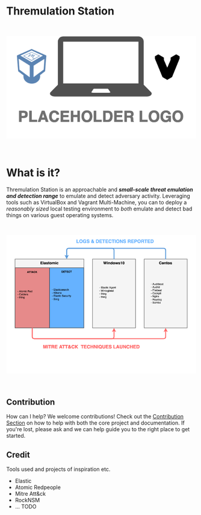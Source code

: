# Thremulation Station

<br>
<p align="center">
<img src="images/placeholder-logo.png">
</p>
<br>


# What is it?

Thremulation Station is an approachable and ***small-scale threat emulation and detection range*** to emulate and detect adversary activity. Leveraging tools such as VirtualBox and Vagrant Multi-Machine, you can to deploy a _reasonably sized_ local testing environment to _both_ emulate and detect bad things on various guest operating systems.

<br>
<p align="center">
<img src="images/ts-workflow.png">
</p>
<br>

## Contribution

How can I help? We welcome contributions! Check out the [Contribution Section](https://github.com/mocyber/thremulation.io/blob/main/CONTRIBUTING.md) on how to help with both the core project and documentation. If you're lost, please ask and we can help guide you to the right place to get started.


## Credit

Tools used and projects of inspiration etc.

- Elastic
- Atomic Redpeople
- Mitre Att&ck
- RockNSM
- ...
TODO
